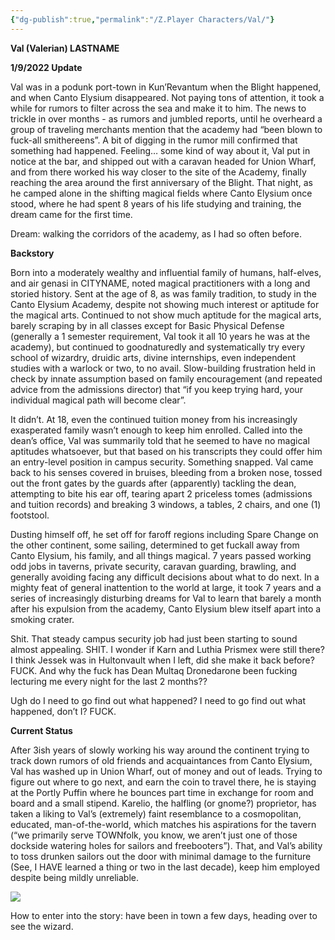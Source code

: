 ```yaml
---
{"dg-publish":true,"permalink":"/Z.Player Characters/Val/"}
---
```


**Val (Valerian) LASTNAME**

**1/9/2022 Update**

Val was in a podunk port-town in Kun’Revantum when the Blight happened, and when Canto Elysium disappeared. Not paying tons of attention, it took a while for rumors to filter across the sea and make it to him. The news to trickle in over months - as rumors and jumbled reports, until he overheard a group of traveling merchants mention that the academy had “been blown to fuck-all smithereens”. A bit of digging in the rumor mill confirmed that something had happened. Feeling… some kind of way about it, Val put in notice at the bar, and shipped out with a caravan headed for Union Wharf, and from there worked his way closer to the site of the Academy, finally reaching the area around the first anniversary of the Blight. That night, as he camped alone in the shifting magical fields where Canto Elysium once stood, where he had spent 8 years of his life studying and training, the dream came for the first time.

Dream: walking the corridors of the academy, as I had so often before.

**Backstory**

Born into a moderately wealthy and influential family of humans, half-elves, and air genasi in CITYNAME, noted magical practitioners with a long and storied history. Sent at the age of 8, as was family tradition, to study in the Canto Elysium Academy, despite not showing much interest or aptitude for the magical arts. Continued to not show much aptitude for the magical arts, barely scraping by in all classes except for Basic Physical Defense (generally a 1 semester requirement, Val took it all 10 years he was at the academy), but continued to goodnaturedly and systematically try every school of wizardry, druidic arts, divine internships, even independent studies with a warlock or two, to no avail. Slow-building frustration held in check by innate assumption based on family encouragement (and repeated advice from the admissions director) that “if you keep trying hard, your individual magical path will become clear”.

It didn’t. At 18, even the continued tuition money from his increasingly exasperated family wasn’t enough to keep him enrolled. Called into the dean’s office, Val was summarily told that he seemed to have no magical aptitudes whatsoever, but that based on his transcripts they could offer him an entry-level position in campus security. Something snapped. Val came back to his senses covered in bruises, bleeding from a broken nose, tossed out the front gates by the guards after (apparently) tackling the dean, attempting to bite his ear off, tearing apart 2 priceless tomes (admissions and tuition records) and breaking 3 windows, a tables, 2 chairs, and one (1) footstool.

Dusting himself off, he set off for faroff regions including Spare Change on the other continent, some sailing, determined to get fuckall away from Canto Elysium, his family, and all things magical. 7 years passed working odd jobs in taverns, private security, caravan guarding, brawling, and generally avoiding facing any difficult decisions about what to do next. In a mighty feat of general inattention to the world at large, it took 7 years and a series of increasingly disturbing dreams for Val to learn that barely a month after his expulsion from the academy, Canto Elysium blew itself apart into a smoking crater.

Shit. That steady campus security job had just been starting to sound almost appealing. SHIT. I wonder if Karn and Luthia Prismex were still there? I think Jessek was in Hultonvault when I left, did she make it back before? FUCK. And why the fuck has Dean Multaq Dronedarone been fucking lecturing me every night for the last 2 months??

Ugh do I need to go find out what happened? I need to go find out what happened, don’t I? FUCK.

**Current Status**

After 3ish years of slowly working his way around the continent trying to track down rumors of old friends and acquaintances from Canto Elysium, Val has washed up in Union Wharf, out of money and out of leads. Trying to figure out where to go next, and earn the coin to travel there, he is staying at the Portly Puffin where he bounces part time in exchange for room and board and a small stipend. Karelio, the halfling (or gnome?) proprietor, has taken a liking to Val’s (extremely) faint resemblance to a cosmopolitan, educated, man-of-the-world, which matches his aspirations for the tavern (“we primarily serve TOWNfolk, you know, we aren’t just one of those dockside watering holes for sailors and freebooters”). That, and Val’s ability to toss drunken sailors out the door with minimal damage to the furniture (See, I HAVE learned a thing or two in the last decade), keep him employed despite being mildly unreliable.

![](file:///C:/Users/jlero/AppData/Local/Temp/msohtmlclip1/01/clip_image002.jpg)

How to enter into the story: have been in town a few days, heading over to see the wizard.